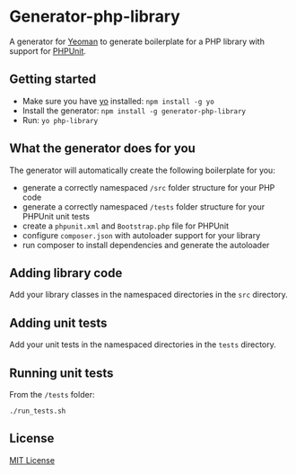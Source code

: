 # Generator-php-library

A generator for [Yeoman](http://yeoman.io) to generate boilerplate for a PHP library with support for [PHPUnit](http://phpunit.de).

## Getting started
- Make sure you have [yo](https://github.com/yeoman/yo) installed:
    `npm install -g yo`
- Install the generator: `npm install -g generator-php-library`
- Run: `yo php-library`

## What the generator does for you
The generator will automatically create the following boilerplate for you:

- generate a correctly namespaced `/src` folder structure for your PHP code
- generate a correctly namespaced `/tests` folder structure for your PHPUnit unit tests
- create a `phpunit.xml` and `Bootstrap.php` file for PHPUnit
- configure `composer.json` with autoloader support for your library
- run composer to install dependencies and generate the autoloader

## Adding library code

Add your library classes in the namespaced directories in the `src` directory.

## Adding unit tests

Add your unit tests in the namespaced directories in the `tests` directory.

## Running unit tests

From the `/tests` folder:

    ./run_tests.sh

## License
[MIT License](http://en.wikipedia.org/wiki/MIT_License)
